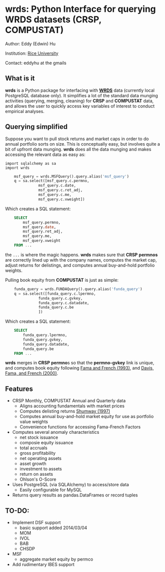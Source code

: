 # wrds: Python Interface for querying WRDS datasets (CRSP, COMPUSTAT)

Author: Eddy (Edwin) Hu

Institution: [Rice University](http://business.rice.edu)

Contact: eddyhu at the gmails

## What is it
**wrds** is a Python package for interfacing with [**WRDS**](http://wrds.wharton.upenn.edu) data (currently local PostgreSQL database only). It simplifies a lot of the standard data munging activities (querying, merging, cleaning) for **CRSP** and **COMPUSTAT** data, and allows the user to quickly access key variables of interest to conduct empirical analyses.

## Querying simplified ##
Suppose you want to pull stock returns and market caps in order to do annual portfolio sorts on size. This is conceptually easy, but involves quite a bit of upfront data munging. **wrds** does all the data munging and makes accessing the relevant data as easy as:

	import sqlalchemy as sa
	import wrds

```python
	msf_query = wrds.MSFQuery().query.alias('msf_query')
	q = sa.select([msf_query.c.permno,
               msf_query.c.date,
               msf_query.c.ret_adj,
               msf_query.c.me,
               msf_query.c.vweight])
```
Which creates a SQL statement:

```sql
	SELECT
		msf_query.permno,
		msf_query.date,
		msf_query.ret_adj,
		msf_query.me,
		msf_query.vweight
	FROM ...
```

the `...` is where the magic happens. **wrds** makes sure that **CRSP** **permnos** are correctly lined up with the company names, computes the market cap, adjust returns for delistings, and computes annual buy-and-hold portfolio weights.

Pulling book equity from **COMPUSTAT** is just as simple:

```python
	funda_query = wrds.FUNDAQuery().query.alias('funda_query')
	q = sa.select([funda_query.c.lpermno,
               funda_query.c.gvkey,
               funda_query.c.datadate,
               funda_query.c.be
               ])
```
Which creates a SQL statement:

```sql
	SELECT
		funda_query.lpermno,
		funda_query.gvkey,
		funda_query.datadate,
		funda_query.be
	FROM ...
```

**wrds** merges in **CRSP** **permno**s so that the **permno-gvkey** link is unique, and computes book equity following [Fama and French (1993)](http://www.sciencedirect.com/science/article/pii/0304405X93900235), and [Davis, Fama, and French (2000)](http://onlinelibrary.wiley.com/doi/10.1111/0022-1082.00209/abstract).

## Features
- CRSP Monthly, COMPUSTAT Annual and Quarterly data
	- Aligns accounting fundamentals with market prices
	- Computes delisting returns [Shumway (1997)](http://onlinelibrary.wiley.com/doi/10.1111/j.1540-6261.1997.tb03818.x/abstract)
	- Computes annual buy-and-hold market equity for use as portfolio value weights
	- Convenience functions for accessing Fama-French Factors
- Computes several anomaly characteristics
	- net stock issuance
	- composie equity issuance
	- total accruals
	- gross profitability
	- net operating assets
	- asset growth
	- investment to assets
	- return on assets
	- Ohlson's O-Score
- Uses PostgreSQL (via SQLAlchemy) to access/store data
	- Easily configurable for MySQL
- Returns query results as pandas.DataFrames or record tuples

## TO-DO:
- Implement DSF support
	- basic support added 2014/03/04
	- MOM
	- IVOL
	- BAB
	- CHSDP
- MSF
	- aggregate market equity by permco
- Add rudimentary IBES support
